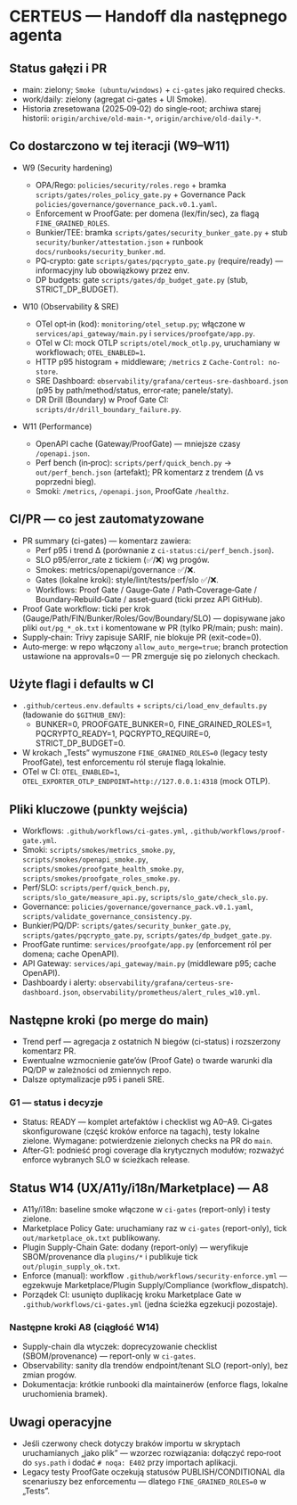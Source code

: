 # CERTEUS — Handoff dla następnego agenta

## Status gałęzi i PR

- main: zielony; `Smoke (ubuntu/windows)` + `ci-gates` jako required checks.
- work/daily: zielony (agregat ci-gates + UI Smoke).
- Historia zresetowana (2025‑09‑02) do single‑root; archiwa starej historii: `origin/archive/old-main-*`, `origin/archive/old-daily-*`.

## Co dostarczono w tej iteracji (W9–W11)

- W9 (Security hardening)
  - OPA/Rego: `policies/security/roles.rego` + bramka `scripts/gates/roles_policy_gate.py` + Governance Pack `policies/governance/governance_pack.v0.1.yaml`.
  - Enforcement w ProofGate: per domena (lex/fin/sec), za flagą `FINE_GRAINED_ROLES`.
  - Bunkier/TEE: bramka `scripts/gates/security_bunker_gate.py` + stub `security/bunker/attestation.json` + runbook `docs/runbooks/security_bunker.md`.
  - PQ‑crypto: gate `scripts/gates/pqcrypto_gate.py` (require/ready) — informacyjny lub obowiązkowy przez env.
  - DP budgets: gate `scripts/gates/dp_budget_gate.py` (stub, STRICT_DP_BUDGET).

- W10 (Observability & SRE)
  - OTel opt‑in (kod): `monitoring/otel_setup.py`; włączone w `services/api_gateway/main.py` i `services/proofgate/app.py`.
  - OTel w CI: mock OTLP `scripts/otel/mock_otlp.py`, uruchamiany w workflowach; `OTEL_ENABLED=1`.
  - HTTP p95 histogram + middleware; `/metrics` z `Cache-Control: no-store`.
  - SRE Dashboard: `observability/grafana/certeus-sre-dashboard.json` (p95 by path/method/status, error‑rate; panele/staty).
  - DR Drill (Boundary) w Proof Gate CI: `scripts/dr/drill_boundary_failure.py`.

- W11 (Performance)
  - OpenAPI cache (Gateway/ProofGate) — mniejsze czasy `/openapi.json`.
  - Perf bench (in‑proc): `scripts/perf/quick_bench.py` → `out/perf_bench.json` (artefakt); PR komentarz z trendem (Δ vs poprzedni bieg).
  - Smoki: `/metrics`, `/openapi.json`, ProofGate `/healthz`.

## CI/PR — co jest zautomatyzowane

- PR summary (ci-gates) — komentarz zawiera:
  - Perf p95 i trend Δ (porównanie z `ci-status:ci/perf_bench.json`).
  - SLO p95/error_rate z tickiem (✅/❌) wg progów.
  - Smokes: metrics/openapi/governance ✅/❌.
  - Gates (lokalne kroki): style/lint/tests/perf/slo ✅/❌.
  - Workflows: Proof Gate / Gauge‑Gate / Path‑Coverage‑Gate / Boundary‑Rebuild‑Gate / asset‑guard (ticki przez API GitHub).
- Proof Gate workflow: ticki per krok (Gauge/Path/FIN/Bunker/Roles/Gov/Boundary/SLO) — dopisywane jako pliki `out/pg_*_ok.txt` i komentowane w PR (tylko PR/main; push: main).
- Supply‑chain: Trivy zapisuje SARIF, nie blokuje PR (exit-code=0).
- Auto‑merge: w repo włączony `allow_auto_merge=true`; branch protection ustawione na approvals=0 — PR zmerguje się po zielonych checkach.

## Użyte flagi i defaults w CI

- `.github/certeus.env.defaults` + `scripts/ci/load_env_defaults.py` (ładowanie do `$GITHUB_ENV`):
  - BUNKER=0, PROOFGATE_BUNKER=0, FINE_GRAINED_ROLES=1, PQCRYPTO_READY=1, PQCRYPTO_REQUIRE=0, STRICT_DP_BUDGET=0.
- W krokach „Tests” wymuszone `FINE_GRAINED_ROLES=0` (legacy testy ProofGate), test enforcementu ról steruje flagą lokalnie.
- OTel w CI: `OTEL_ENABLED=1`, `OTEL_EXPORTER_OTLP_ENDPOINT=http://127.0.0.1:4318` (mock OTLP).

## Pliki kluczowe (punkty wejścia)

- Workflows: `.github/workflows/ci-gates.yml`, `.github/workflows/proof-gate.yml`.
- Smoki: `scripts/smokes/metrics_smoke.py`, `scripts/smokes/openapi_smoke.py`, `scripts/smokes/proofgate_health_smoke.py`, `scripts/smokes/proofgate_roles_smoke.py`.
- Perf/SLO: `scripts/perf/quick_bench.py`, `scripts/slo_gate/measure_api.py`, `scripts/slo_gate/check_slo.py`.
- Governance: `policies/governance/governance_pack.v0.1.yaml`, `scripts/validate_governance_consistency.py`.
- Bunkier/PQ/DP: `scripts/gates/security_bunker_gate.py`, `scripts/gates/pqcrypto_gate.py`, `scripts/gates/dp_budget_gate.py`.
- ProofGate runtime: `services/proofgate/app.py` (enforcement ról per domena; cache OpenAPI).
- API Gateway: `services/api_gateway/main.py` (middleware p95; cache OpenAPI).
- Dashboardy i alerty: `observability/grafana/certeus-sre-dashboard.json`, `observability/prometheus/alert_rules_w10.yml`.

## Następne kroki (po merge do main)

- Trend perf — agregacja z ostatnich N biegów (ci-status) i rozszerzony komentarz PR.
- Ewentualne wzmocnienie gate’ów (Proof Gate) o twarde warunki dla PQ/DP w zależności od zmiennych repo.
- Dalsze optymalizacje p95 i paneli SRE.

### G1 — status i decyzje

- Status: READY — komplet artefaktów i checklist wg A0–A9. Ci‑gates skonfigurowane (część kroków enforce na tagach), testy lokalne zielone. Wymagane: potwierdzenie zielonych checks na PR do `main`.
- After‑G1: podnieść progi coverage dla krytycznych modułów; rozważyć enforce wybranych SLO w ścieżkach release.

## Status W14 (UX/A11y/i18n/Marketplace) — A8

- A11y/i18n: baseline smoke włączone w `ci-gates` (report-only) i testy zielone.
- Marketplace Policy Gate: uruchamiany raz w `ci-gates` (report-only), tick `out/marketplace_ok.txt` publikowany.
- Plugin Supply-Chain Gate: dodany (report-only) — weryfikuje SBOM/provenance dla `plugins/*` i publikuje tick `out/plugin_supply_ok.txt`.
- Enforce (manual): workflow `.github/workflows/security-enforce.yml` — egzekwuje Marketplace/Plugin Supply/Compliance (workflow_dispatch).
- Porządek CI: usunięto duplikację kroku Marketplace Gate w `.github/workflows/ci-gates.yml` (jedna ścieżka egzekucji pozostaje).

### Następne kroki A8 (ciągłość W14)

- Supply-chain dla wtyczek: doprecyzowanie checklist (SBOM/provenance) — report-only w `ci-gates`.
- Observability: sanity dla trendów endpoint/tenant SLO (report-only), bez zmian progów.
- Dokumentacja: krótkie runbooki dla maintainerów (enforce flags, lokalne uruchomienia bramek).

## Uwagi operacyjne

- Jeśli czerwony check dotyczy braków importu w skryptach uruchamianych „jako plik” — wzorzec rozwiązania: dołączyć repo‑root do `sys.path` i dodać `# noqa: E402` przy importach aplikacji.
- Legacy testy ProofGate oczekują statusów PUBLISH/CONDITIONAL dla scenariuszy bez enforcementu — dlatego `FINE_GRAINED_ROLES=0` w „Tests”.
